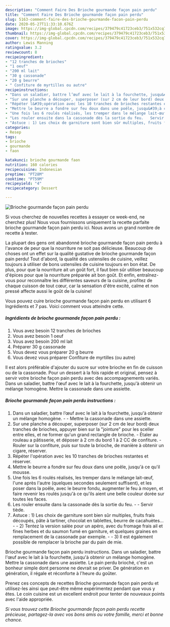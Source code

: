 ```yaml
---
description: "Comment Faire Des Brioche gourmande façon pain perdu"
title: "Comment Faire Des Brioche gourmande façon pain perdu"
slug: 5163-comment-faire-des-brioche-gourmande-facon-pain-perdu
date: 2020-05-27T11:33:10.676Z
image: https://img-global.cpcdn.com/recipes/379479c41723ceb3/751x532cq70/brioche-gourmande-facon-pain-perdu-photo-principale-de-la-recette.jpg
thumbnail: https://img-global.cpcdn.com/recipes/379479c41723ceb3/751x532cq70/brioche-gourmande-facon-pain-perdu-photo-principale-de-la-recette.jpg
cover: https://img-global.cpcdn.com/recipes/379479c41723ceb3/751x532cq70/brioche-gourmande-facon-pain-perdu-photo-principale-de-la-recette.jpg
author: Lewis Manning
ratingvalue: 3.2
reviewcount: 8
recipeingredient:
- "12 tranches de brioches"
- "1 oeuf"
- "200 ml lait"
- "30 g cassonade"
- "20 g beurre"
- " Confiture de myrtilles ou autre"
recipeinstructions:
- "Dans un saladier, battre l’œuf avec le lait à la fourchette, jusqu&#39;à obtenir un mélange homogène.  Mettre la cassonade dans une assiette."
- "Sur une planche a découper, superposer (sur 2 cm de leur bord) deux tranches de brioches, appuyer bien sur la &#34;jointure&#34; pour les sceller entre elles, et ne former qu&#39;un grand rectangle de brioche.  Étaler au rouleau a pâtisserie, et déposer à 2 cm du bord 1 à 2 CC de confiture.  Rouler sur la confiture, puis sur toute la brioche, de manière à obtenir un cigare, réserver."
- "Répéter l&#39;opération avec les 10 tranches de brioches restantes et réserver."
- "Mettre le beurre a fondre sur feu doux dans une poêle, jusqu&#39;à ce qu&#39;il mousse."
- "Une fois les 6 roulés réalisés, les tremper dans le mélange lait-œuf, l&#39;une après l&#39;autre (quelques secondes seulement suffisent), et les poser dans la poêle, avec le beurre fondu, augmenter le feu à moyen, et faire revenir les roulés jusqu&#39;à ce qu&#39;ils aient une belle couleur dorée sur toutes les faces."
- "Les rouler ensuite dans la cassonade dès la sortie du feu.   Servir tiède."
- "Astuce : 1) Les choix de garniture sont bien sûr multiples, fruits frais découpés, pâte à tartiner, chocolat en tablettes, beurre de cacahuètes...     2) Tentez la version salée pour un apéro, avec du fromage frais ail et fines herbes et du saumon fumé en garniture, et quelques graines en remplacement de la cassonade par exemple.    3) Il est également possible de remplacer la brioche par du pain de mie."
categories:
- Resep
tags:
- brioche
- gourmande
- faon

katakunci: brioche gourmande faon 
nutrition: 160 calories
recipecuisine: Indonesian
preptime: "PT28M"
cooktime: "PT59M"
recipeyield: "4"
recipecategory: Dessert

---
```



![Brioche gourmande façon pain perdu](https://img-global.cpcdn.com/recipes/379479c41723ceb3/751x532cq70/brioche-gourmande-facon-pain-perdu-photo-principale-de-la-recette.jpg)

Si vous cherchez de nouvelles recettes à essayer ce week-end, ne cherchez plus! Nous vous fournissons uniquement la recette parfaite brioche gourmande façon pain perdu ici. Nous avons un grand nombre de recette à tester.

La plupart des gens ont abandonné brioche gourmande façon pain perdu à l'avance de peur que la nourriture ne soit pas délicieuse. Beaucoup de choses ont un effet sur la qualité gustative de brioche gourmande façon pain perdu! Tout d'abord, la qualité des ustensiles de cuisine, veillez toujours à utiliser de bons ustensiles de cuisine toujours en bon état. De plus, pour que la nourriture ait un goût fort, il faut bien sûr utiliser beaucoup d'épices pour que la nourriture préparée ait bon goût. Et enfin, entraînez-vous pour reconnaître les différentes saveurs de la cuisine, profitez de chaque cuisson de tout cœur, car la sensation d'être excité, calme et non pressé affecte aussi le goût de la cuisine!

<!--inarticleads1-->

Vous pouvez cuire brioche gourmande façon pain perdu en utilisant 6 Ingrédients et 7 pas. Voici comment vous atteindre cette.

##### Ingrédients de brioche gourmande façon pain perdu :

1. Vous avez besoin 12 tranches de brioches
1. Vous avez besoin 1 oeuf
1. Vous avez besoin 200 ml lait
1. Préparer 30 g cassonade
1. Vous devez vous préparer 20 g beurre
1. Vous devez vous préparer  Confiture de myrtilles (ou autre)


Il est alors préférable d&#39;ajouter du sucre sur votre brioche en fin de cuisson ou de la cassonade. Pour un dessert à la fois rapide et original, pensez à servir votre brioche façon pain perdu avec des accompagnements variés. Dans un saladier, battre l&#39;œuf avec le lait à la fourchette, jusqu&#39;à obtenir un mélange homogène. Mettre la cassonade dans une assiette. 

<!--inarticleads2-->

##### Brioche gourmande façon pain perdu instructions :

1. Dans un saladier, battre l’œuf avec le lait à la fourchette, jusqu&#39;à obtenir un mélange homogène. -  - Mettre la cassonade dans une assiette.
1. Sur une planche a découper, superposer (sur 2 cm de leur bord) deux tranches de brioches, appuyer bien sur la &#34;jointure&#34; pour les sceller entre elles, et ne former qu&#39;un grand rectangle de brioche.  - Étaler au rouleau a pâtisserie, et déposer à 2 cm du bord 1 à 2 CC de confiture.  - Rouler sur la confiture, puis sur toute la brioche, de manière à obtenir un cigare, réserver.
1. Répéter l&#39;opération avec les 10 tranches de brioches restantes et réserver.
1. Mettre le beurre a fondre sur feu doux dans une poêle, jusqu&#39;à ce qu&#39;il mousse.
1. Une fois les 6 roulés réalisés, les tremper dans le mélange lait-œuf, l&#39;une après l&#39;autre (quelques secondes seulement suffisent), et les poser dans la poêle, avec le beurre fondu, augmenter le feu à moyen, et faire revenir les roulés jusqu&#39;à ce qu&#39;ils aient une belle couleur dorée sur toutes les faces.
1. Les rouler ensuite dans la cassonade dès la sortie du feu.  -  - Servir tiède.
1. Astuce : 1) Les choix de garniture sont bien sûr multiples, fruits frais découpés, pâte à tartiner, chocolat en tablettes, beurre de cacahuètes...  -   -  2) Tentez la version salée pour un apéro, avec du fromage frais ail et fines herbes et du saumon fumé en garniture, et quelques graines en remplacement de la cassonade par exemple.  -  -  3) Il est également possible de remplacer la brioche par du pain de mie.


Brioche gourmande façon pain perdu instructions. Dans un saladier, battre l&#39;œuf avec le lait à la fourchette, jusqu&#39;à obtenir un mélange homogène. Mettre la cassonade dans une assiette. Le pain perdu brioché, c&#39;est un bonheur simple dont personne ne devrait se priver. De génération en génération, il régale et réconforte à l&#39;heure du goûter. 

<!--inarticleads1-->

<p>
Prenez ces concepts de recettes Brioche gourmande façon pain perdu et utilisez-les ainsi que peut-être même expérimentez pendant que vous y êtes. Le coin cuisine est un excellent endroit pour tenter de nouveaux points avec l'aide appropriée.
</p>

<p>
<i>Si vous trouvez cette Brioche gourmande façon pain perdu recette précieuse, partagez-la avec vos bons amis ou votre famille, merci et bonne chance.</i>
</p>
